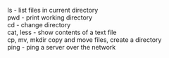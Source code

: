 ls - list files in current directory\
pwd - print working directory\
cd - change directory\
cat, less - show contents of a text file\
cp, mv, mkdir copy and move files, create a directory\
ping - ping a server over the network

